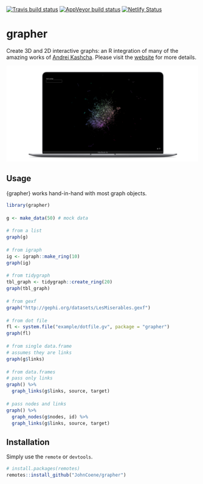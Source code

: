 <!-- badges: start -->
[![Travis build status](https://travis-ci.org/JohnCoene/grapher.svg?branch=master)](https://travis-ci.org/JohnCoene/grapher)
[![AppVeyor build status](https://ci.appveyor.com/api/projects/status/github/JohnCoene/grapher?branch=master&svg=true)](https://ci.appveyor.com/project/JohnCoene/grapher)
[![Netlify Status](https://api.netlify.com/api/v1/badges/9a66e9c6-dc5d-4bd6-9cda-e7eb0af3e8f7/deploy-status)](https://app.netlify.com/sites/ecstatic-mirzakhani-9fbd0e/deploys)
<!-- badges: end -->

# grapher

Create 3D and 2D interactive graphs: an R integration of many of the amazing works of [Andrei Kashcha](https://github.com/anvaka). Please visit the [website](https://grapher.network) for more details.

[![](/man/figures/cran.png)](https://shiny.john-coene.com/cran/)

## Usage

{grapher} works hand-in-hand with most graph objects.

```r
library(grapher)

g <- make_data(50) # mock data

# from a list
graph(g)

# from igraph
ig <- igraph::make_ring(10)
graph(ig)

# from tidygraph
tbl_graph <- tidygraph::create_ring(20)
graph(tbl_graph)

# from gexf
graph("http://gephi.org/datasets/LesMiserables.gexf")

# from dot file
fl <- system.file("example/dotfile.gv", package = "grapher")
graph(fl)

# from single data.frame
# assumes they are links
graph(g$links)

# from data.frames
# pass only links
graph() %>% 
  graph_links(g$links, source, target)

# pass nodes and links
graph() %>% 
  graph_nodes(g$nodes, id) %>% 
  graph_links(g$links, source, target)
```

## Installation

Simply use the `remote` or `devtools`.

``` r
# install.packages(remotes)
remotes::install_github("JohnCoene/grapher")
```

